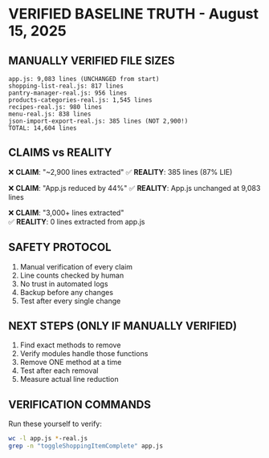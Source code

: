 # VERIFIED BASELINE TRUTH - August 15, 2025

## MANUALLY VERIFIED FILE SIZES
```
app.js: 9,083 lines (UNCHANGED from start)
shopping-list-real.js: 817 lines  
pantry-manager-real.js: 956 lines
products-categories-real.js: 1,545 lines
recipes-real.js: 980 lines
menu-real.js: 838 lines
json-import-export-real.js: 385 lines (NOT 2,900!)
TOTAL: 14,604 lines
```

## CLAIMS vs REALITY
❌ **CLAIM**: "~2,900 lines extracted" 
✅ **REALITY**: 385 lines (87% LIE)

❌ **CLAIM**: "App.js reduced by 44%"
✅ **REALITY**: App.js unchanged at 9,083 lines

❌ **CLAIM**: "3,000+ lines extracted"  
✅ **REALITY**: 0 lines extracted from app.js

## SAFETY PROTOCOL
1. Manual verification of every claim
2. Line counts checked by human
3. No trust in automated logs
4. Backup before any changes
5. Test after every single change

## NEXT STEPS (ONLY IF MANUALLY VERIFIED)
1. Find exact methods to remove
2. Verify modules handle those functions  
3. Remove ONE method at a time
4. Test after each removal
5. Measure actual line reduction

## VERIFICATION COMMANDS
Run these yourself to verify:
```bash
wc -l app.js *-real.js
grep -n "toggleShoppingItemComplete" app.js
```